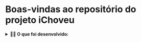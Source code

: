 # Boas-vindas ao repositório do projeto iChoveu

<details>
  
  <summary><strong>👨‍💻 O que foi desenvolvido:</strong></summary><br />

  Neste projeto, foi desenvolvido um site de previsão do tempo!

  Para isso, vai consumir dados diretamente de uma API. 🤩

</details>

